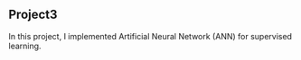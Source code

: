 ## Project3

In this project, I implemented Artificial Neural Network (ANN) for supervised learning.